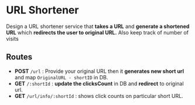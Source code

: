# URL Shortener

Design a URL shortener service that **takes a URL** and **generate a shortened URL** which **redirects the user to original URL.**
Also keep track of number of visits

## Routes

- **POST** `/url` : Provide your original URL then it **generates new short url** and map `OriginalURL - shortID` in DB.
- **GET** `/:shortId` : **update the clicksCount** in DB and **redirect** to original url.
- **GET** `/url/info/:shortId` : shows click counts on particular short URL.